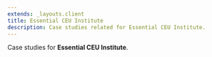 ```yaml
---
extends: _layouts.client
title: Essential CEU Institute
description: Case studies related for Essential CEU Institute.
---
```


Case studies for **Essential CEU Institute**.
